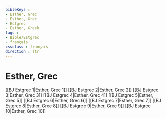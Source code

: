 ```yaml
---
bibleKeys : 
- Esther, Grec
- Esther, Grec
- Estgrec
- Esther, Greek
tags : 
- Bible/Estgrec
- français
cssclass : français
direction : ltr
---
```


# Esther, Grec

[[BJ Estgrec 1|Esther, Grec 1]]
[[BJ Estgrec 2|Esther, Grec 2]]
[[BJ Estgrec 3|Esther, Grec 3]]
[[BJ Estgrec 4|Esther, Grec 4]]
[[BJ Estgrec 5|Esther, Grec 5]]
[[BJ Estgrec 6|Esther, Grec 6]]
[[BJ Estgrec 7|Esther, Grec 7]]
[[BJ Estgrec 8|Esther, Grec 8]]
[[BJ Estgrec 9|Esther, Grec 9]]
[[BJ Estgrec 10|Esther, Grec 10]]
